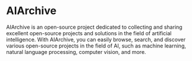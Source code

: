 # AIArchive
AIArchive is an open-source project dedicated to collecting and sharing excellent open-source projects and solutions in the field of artificial intelligence. With AIArchive, you can easily browse, search, and discover various open-source projects in the field of AI, such as machine learning, natural language processing, computer vision, and more.
